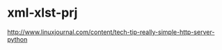 xml-xlst-prj
============

http://www.linuxjournal.com/content/tech-tip-really-simple-http-server-python
